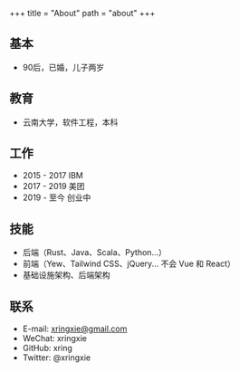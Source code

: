 +++
title = "About"
path = "about"
+++

## 基本
- 90后，已婚，儿子两岁

## 教育
- 云南大学，软件工程，本科

## 工作
- 2015 - 2017 IBM
- 2017 - 2019 美团
- 2019 - 至今 创业中

## 技能
- 后端（Rust、Java、Scala、Python...）
- 前端（Yew、Tailwind CSS、jQuery... 不会 Vue 和 React）
- 基础设施架构、后端架构

## 联系
- E-mail:  xringxie@gmail.com
- WeChat:  xringxie
- GitHub:  xring
- Twitter: @xringxie
